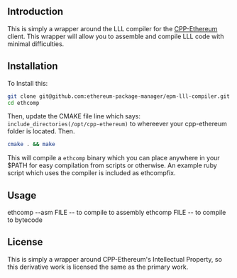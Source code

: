## Introduction

This is simply a wrapper around the LLL compiler for the [CPP-Ethereum](https://github.com/ethereum/cpp-ethereum) client. This wrapper will allow you to assemble and compile LLL code with minimal difficulties.

## Installation

To Install this:

```bash
git clone git@github.com:ethereum-package-manager/epm-lll-compiler.git ethcomp
cd ethcomp
```

Then, update the CMAKE file line which says: `include_directories(/opt/cpp-ethereum)` to whereever your cpp-ethereum folder is located. Then.

```bash
cmake . && make
```

This will compile a `ethcomp` binary which you can place anywhere in your $PATH for easy compilation from scripts or otherwise. An example ruby script which uses the compiler is included as ethcompfix.

## Usage

ethcomp --asm FILE  -- to compile to assembly
ethcomp FILE       -- to compile to bytecode

## License

This is simply a wrapper around CPP-Ethereum's Intellectual Property, so this derivative work is licensed the same as the primary work.
